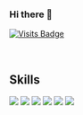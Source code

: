 ### Hi there 👋
[![Visits Badge](https://img.shields.io/badge/visit-website-brightgreen)](https://ara-systems.net)


<br>

## Skills

![](https://img.shields.io/badge/-ReactJs-61DAFB?logo=react&logoColor=white)
![](https://img.shields.io/badge/-JavaScript-informational?style=flat&logo=JavaScript&logoColor=white&color=F7DF1E)
![](https://img.shields.io/badge/-TypeScript-informational?style=flat&logo=TypeScript&logoColor=white&color=3178C6)
![](https://img.shields.io/badge/Code-Java-informational?style=flat&logo=Java&logoColor=white&color=4AB197)
![](https://img.shields.io/badge/-CSharp-informational?style=flat&logo=c-sharp&logoColor=white&color=239120)
![](https://img.shields.io/badge/Code-.NET-informational?style=flat&logo=.net&logoColor=white&color=4AB197)


